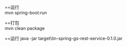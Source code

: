 
==运行  
  mvn spring-boot:run

==打包  
  mvn clean package

==运行 
  java -jar target\lin-spring-gs-rest-service-0.1.0.jar